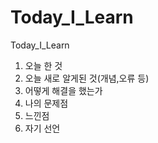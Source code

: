 # Today_I_Learn
Today_I_Learn

1. 오늘 한 것
2. 오늘 새로 알게된 것(개념,오류 등)
3. 어떻게 해결을 했는가
4. 나의 문제점
5. 느낀점
6. 자기 선언
